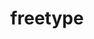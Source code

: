 ---
title: "freetype"
layout: cache
categories: [package, develop-2024-05-26]
meta: {"versions": ["2.10.2", "2.13.2"], "compilers": ["apple-clang@=15.0.0", "gcc@=10.2.1", "gcc@=11.1.0", "gcc@=11.4.0", "gcc@=7.5.0", "gcc@=9.4.0", "msvc@=19.39.33523", "oneapi@=2024.0.0"], "oss": ["centos7", "ubuntu18.04", "ubuntu20.04", "ubuntu22.04", "ventura", "windows10.0.20348"], "platforms": ["darwin", "linux", "windows"], "targets": ["aarch64", "neoverse_v1", "neoverse_v2", "ppc64le", "x86_64", "x86_64_v3"], "stacks": ["data-vis-sdk", "developer-tools-manylinux2014", "e4s", "e4s-neoverse-v2", "e4s-neoverse_v1", "e4s-oneapi", "e4s-power", "e4s-rocm-external", "ml-darwin-aarch64-mps", "ml-linux-x86_64-cpu", "ml-linux-x86_64-cuda", "radiuss", "root", "windows-vis"], "num_specs": 12, "num_specs_by_stack": {"root": 12, "ml-darwin-aarch64-mps": 1, "developer-tools-manylinux2014": 1, "radiuss": 1, "e4s-power": 1, "data-vis-sdk": 2, "e4s-neoverse_v1": 1, "e4s-neoverse-v2": 1, "ml-linux-x86_64-cpu": 1, "e4s-rocm-external": 1, "e4s": 2, "ml-linux-x86_64-cuda": 1, "e4s-oneapi": 1, "windows-vis": 1}}
spec_details: [{"hash": "tgc7fs4zmlqovzs4keqww2ohwgvwxip3", "compiler": "apple-clang@=15.0.0", "versions": ["2.13.2"], "os": "ventura", "platform": "darwin", "target": "aarch64", "variants": ["build_system=autotools", "+pic", "+shared"], "stacks": ["root", "ml-darwin-aarch64-mps"], "size": "-", "tarball": "https://binaries.spack.io/releases/develop-2024-05-26/build_cache/darwin-ventura-aarch64/apple-clang-15.0.0/freetype-2.13.2/darwin-ventura-aarch64-apple-clang-15.0.0-freetype-2.13.2-tgc7fs4zmlqovzs4keqww2ohwgvwxip3.spack"}, {"hash": "qfhrrjjxvivfkwdzeqlx4mbgynlye37c", "compiler": "gcc@=10.2.1", "versions": ["2.13.2"], "os": "centos7", "platform": "linux", "target": "x86_64_v3", "variants": ["build_system=autotools", "+pic", "+shared"], "stacks": ["developer-tools-manylinux2014", "root"], "size": "-", "tarball": "https://binaries.spack.io/releases/develop-2024-05-26/build_cache/linux-centos7-x86_64_v3/gcc-10.2.1/freetype-2.13.2/linux-centos7-x86_64_v3-gcc-10.2.1-freetype-2.13.2-qfhrrjjxvivfkwdzeqlx4mbgynlye37c.spack"}, {"hash": "4j5whui7n2gtqu4xlkslcqgumun4d5k4", "compiler": "gcc@=7.5.0", "versions": ["2.13.2"], "os": "ubuntu18.04", "platform": "linux", "target": "x86_64_v3", "variants": ["build_system=autotools", "+pic", "+shared"], "stacks": ["root", "radiuss"], "size": "-", "tarball": "https://binaries.spack.io/releases/develop-2024-05-26/build_cache/linux-ubuntu18.04-x86_64_v3/gcc-7.5.0/freetype-2.13.2/linux-ubuntu18.04-x86_64_v3-gcc-7.5.0-freetype-2.13.2-4j5whui7n2gtqu4xlkslcqgumun4d5k4.spack"}, {"hash": "ix7czgzdi2h7d3zk6wzt22sekqz7cslm", "compiler": "gcc@=9.4.0", "versions": ["2.13.2"], "os": "ubuntu20.04", "platform": "linux", "target": "ppc64le", "variants": ["build_system=autotools", "+pic", "+shared"], "stacks": ["e4s-power", "root"], "size": "-", "tarball": "https://binaries.spack.io/releases/develop-2024-05-26/build_cache/linux-ubuntu20.04-ppc64le/gcc-9.4.0/freetype-2.13.2/linux-ubuntu20.04-ppc64le-gcc-9.4.0-freetype-2.13.2-ix7czgzdi2h7d3zk6wzt22sekqz7cslm.spack"}, {"hash": "qirdgt6za7qrlq7lfw7wgmpf6wkg5j4n", "compiler": "gcc@=11.1.0", "versions": ["2.13.2"], "os": "ubuntu20.04", "platform": "linux", "target": "x86_64_v3", "variants": ["build_system=autotools", "+pic", "+shared"], "stacks": ["root", "data-vis-sdk"], "size": "-", "tarball": "https://binaries.spack.io/releases/develop-2024-05-26/build_cache/linux-ubuntu20.04-x86_64_v3/gcc-11.1.0/freetype-2.13.2/linux-ubuntu20.04-x86_64_v3-gcc-11.1.0-freetype-2.13.2-qirdgt6za7qrlq7lfw7wgmpf6wkg5j4n.spack"}, {"hash": "fkvioulvpfi4hva35o3tmx32x2zootum", "compiler": "gcc@=11.1.0", "versions": ["2.10.2"], "os": "ubuntu20.04", "platform": "linux", "target": "x86_64_v3", "variants": ["build_system=autotools", "+pic", "+shared"], "stacks": ["root", "data-vis-sdk"], "size": "-", "tarball": "https://binaries.spack.io/releases/develop-2024-05-26/build_cache/linux-ubuntu20.04-x86_64_v3/gcc-11.1.0/freetype-2.10.2/linux-ubuntu20.04-x86_64_v3-gcc-11.1.0-freetype-2.10.2-fkvioulvpfi4hva35o3tmx32x2zootum.spack"}, {"hash": "5m47u362cyyaqe6mcum6w6xltflj67ho", "compiler": "gcc@=11.4.0", "versions": ["2.13.2"], "os": "ubuntu22.04", "platform": "linux", "target": "neoverse_v1", "variants": ["build_system=autotools", "+pic", "+shared"], "stacks": ["root", "e4s-neoverse_v1"], "size": "-", "tarball": "https://binaries.spack.io/releases/develop-2024-05-26/build_cache/linux-ubuntu22.04-neoverse_v1/gcc-11.4.0/freetype-2.13.2/linux-ubuntu22.04-neoverse_v1-gcc-11.4.0-freetype-2.13.2-5m47u362cyyaqe6mcum6w6xltflj67ho.spack"}, {"hash": "bgxv5fmyvwpdwrtedzmfllytxxiplqv6", "compiler": "gcc@=11.4.0", "versions": ["2.13.2"], "os": "ubuntu22.04", "platform": "linux", "target": "neoverse_v2", "variants": ["build_system=autotools", "+pic", "+shared"], "stacks": ["root", "e4s-neoverse-v2"], "size": "-", "tarball": "https://binaries.spack.io/releases/develop-2024-05-26/build_cache/linux-ubuntu22.04-neoverse_v2/gcc-11.4.0/freetype-2.13.2/linux-ubuntu22.04-neoverse_v2-gcc-11.4.0-freetype-2.13.2-bgxv5fmyvwpdwrtedzmfllytxxiplqv6.spack"}, {"hash": "gz6v4p7yigbb3yxvddbr264k6kevchiz", "compiler": "gcc@=11.4.0", "versions": ["2.13.2"], "os": "ubuntu22.04", "platform": "linux", "target": "x86_64_v3", "variants": ["build_system=autotools", "+pic", "+shared"], "stacks": ["ml-linux-x86_64-cpu", "e4s-rocm-external", "e4s", "ml-linux-x86_64-cuda", "root"], "size": "-", "tarball": "https://binaries.spack.io/releases/develop-2024-05-26/build_cache/linux-ubuntu22.04-x86_64_v3/gcc-11.4.0/freetype-2.13.2/linux-ubuntu22.04-x86_64_v3-gcc-11.4.0-freetype-2.13.2-gz6v4p7yigbb3yxvddbr264k6kevchiz.spack"}, {"hash": "gh6xbnqsuxckeay6w4azxefxpkcpzcti", "compiler": "gcc@=11.4.0", "versions": ["2.10.2"], "os": "ubuntu22.04", "platform": "linux", "target": "x86_64_v3", "variants": ["build_system=autotools", "+pic", "+shared"], "stacks": ["e4s", "root"], "size": "-", "tarball": "https://binaries.spack.io/releases/develop-2024-05-26/build_cache/linux-ubuntu22.04-x86_64_v3/gcc-11.4.0/freetype-2.10.2/linux-ubuntu22.04-x86_64_v3-gcc-11.4.0-freetype-2.10.2-gh6xbnqsuxckeay6w4azxefxpkcpzcti.spack"}, {"hash": "ewt3ox7gpdcvfpsgklwsmcm542hzua46", "compiler": "oneapi@=2024.0.0", "versions": ["2.13.2"], "os": "ubuntu22.04", "platform": "linux", "target": "x86_64_v3", "variants": ["build_system=autotools", "+pic", "+shared"], "stacks": ["root", "e4s-oneapi"], "size": "-", "tarball": "https://binaries.spack.io/releases/develop-2024-05-26/build_cache/linux-ubuntu22.04-x86_64_v3/oneapi-2024.0.0/freetype-2.13.2/linux-ubuntu22.04-x86_64_v3-oneapi-2024.0.0-freetype-2.13.2-ewt3ox7gpdcvfpsgklwsmcm542hzua46.spack"}, {"hash": "b7bsgt3c47ifwevm57lcvi3zxjuckbe5", "compiler": "msvc@=19.39.33523", "versions": ["2.13.2"], "os": "windows10.0.20348", "platform": "windows", "target": "x86_64", "variants": ["build_system=cmake", "build_type=Release", "generator=ninja", "~ipo", "+pic", "+shared"], "stacks": ["windows-vis", "root"], "size": "-", "tarball": "https://binaries.spack.io/releases/develop-2024-05-26/build_cache/windows-windows10.0.20348-x86_64/msvc-19.39.33523/freetype-2.13.2/windows-windows10.0.20348-x86_64-msvc-19.39.33523-freetype-2.13.2-b7bsgt3c47ifwevm57lcvi3zxjuckbe5.spack"}]
---